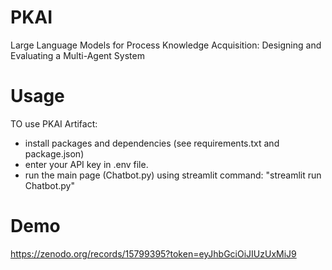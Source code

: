 # PKAI
Large Language Models for Process Knowledge Acquisition: Designing and Evaluating a Multi-Agent System


# Usage
 TO use PKAI Artifact: 
   - install packages and dependencies (see requirements.txt and package.json)
   - enter your API key in .env file.
   - run the main page (Chatbot.py) using streamlit command: "streamlit run Chatbot.py"
 
# Demo
https://zenodo.org/records/15799395?token=eyJhbGciOiJIUzUxMiJ9
